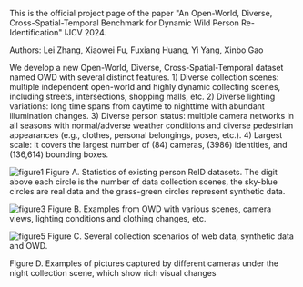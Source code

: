 This is the official project page of the paper "An Open-World, Diverse, Cross-Spatial-Temporal Benchmark for Dynamic Wild Person Re-Identification" IJCV 2024. 


Authors: Lei Zhang, Xiaowei Fu, Fuxiang Huang, Yi Yang, Xinbo Gao


We develop a new Open-World, Diverse, Cross-Spatial-Temporal dataset named OWD with several distinct features. 1) Diverse collection scenes: multiple independent open-world and highly dynamic collecting scenes, including streets, intersections, shopping malls, etc. 2) Diverse lighting variations: long time spans from daytime to nighttime with abundant illumination changes. 3) Diverse person status: multiple camera networks in all seasons with normal/adverse weather conditions and diverse pedestrian appearances (e.g., clothes, personal belongings, poses, etc.). 4) Largest scale: It covers the largest number of (84) cameras, (3986) identities, and (136,614) bounding boxes. 


![figure1](https://github.com/fxw13/OWD/assets/49396443/d236596f-e7e3-4969-ab3f-2dc0d0631b01)
Figure A. Statistics of existing person ReID datasets. The digit above each circle is the number of data collection scenes, the sky-blue circles are real data and the grass-green circles represent synthetic data.


![figure3](https://github.com/fxw13/OWD/assets/49396443/1dec4c68-382e-438b-bb56-18d558f8c471)
Figure B. Examples from OWD with various scenes, camera views, lighting conditions and clothing changes, etc.


![figure5](https://github.com/fxw13/OWD/assets/49396443/aeb2401a-ca77-40c9-aab8-5c81d3b4dbcd)
Figure C. Several collection scenarios of web data, synthetic data and OWD.


Figure D. Examples of pictures captured by different cameras under the night collection scene, which show rich visual changes
